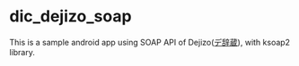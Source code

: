 # dic_dejizo_soap
This is a sample android app using SOAP API of Dejizo([デ辞蔵](https://dejizo.jp/dev/index.html)), with ksoap2 library.
